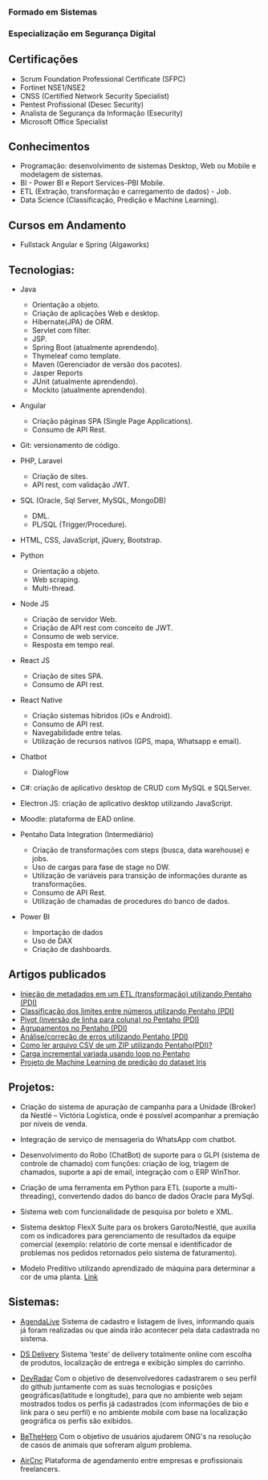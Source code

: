 ### Formado em Sistemas
### Especialização em Segurança Digital

## Certificações
* Scrum Foundation Professional Certificate (SFPC)
* Fortinet NSE1/NSE2
* CNSS (Certified Network Security Specialist)
* Pentest Profissional (Desec Security)
* Analista de Segurança da Informação (Esecurity)
* Microsoft Office Specialist

## Conhecimentos
* Programação: desenvolvimento de sistemas Desktop, Web ou Mobile e modelagem de sistemas.
* BI - Power BI e Report Services-PBI Mobile.
* ETL (Extração, transformação e carregamento de dados) - Job.
* Data Science (Classificação, Predição e Machine Learning).

## Cursos em Andamento
* Fullstack Angular e Spring (Algaworks)

## Tecnologias:
* Java
	- Orientação a objeto.
	- Criação de aplicações Web e desktop.
	- Hibernate(JPA) de ORM.
	- Servlet com filter.
	- JSP.
	- Spring Boot (atualmente aprendendo).
	- Thymeleaf como template.
	- Maven (Gerenciador de versão dos pacotes).
	- Jasper Reports
	- JUnit (atualmente aprendendo).
	- Mockito (atualmente aprendendo).
* Angular
	- Criação páginas SPA (Single Page Applications).
	- Consumo de API Rest.
* Git: versionamento de código.
* PHP, Laravel
	- Criação de sites.
	- API rest, com validação JWT.
* SQL (Oracle, Sql Server, MySQL, MongoDB)
	- DML.
	- PL/SQL (Trigger/Procedure).
* HTML, CSS, JavaScript, jQuery, Bootstrap.
* Python
	- Orientação a objeto.
	- Web scraping.
	- Multi-thread.
* Node JS
	- Criação de servidor Web.
	- Criação de API rest com conceito de JWT.
	- Consumo de web service.
	- Resposta em tempo real.
* React JS
	- Criação de sites SPA.
	- Consumo de API rest.
* React Native
	- Criação sistemas hibridos (iOs e Android).
	- Consumo de API rest.
	- Navegabilidade entre telas.
	- Utilização de recursos nativos (GPS, mapa, Whatsapp e email).
* Chatbot
	- DialogFlow
	
* C#: criação de aplicativo desktop de CRUD com MySQL e SQLServer.
* Electron JS: criação de aplicativo desktop utilizando JavaScript.
* Moodle: plataforma de EAD online.
* Pentaho Data Integration (Intermediário)
	- Criação de transformações com steps (busca, data warehouse) e jobs.
	- Uso de cargas para fase de stage no DW.
	- Utilização de variáveis para transição de informações durante as transformações.
	- Consumo de API Rest.
	- Utilização de chamadas de procedures do banco de dados.
* Power BI
	- Importação de dados
	- Uso de DAX
	- Criação de dashboards.

## Artigos publicados
* [Injeção de metadados em um ETL (transformação) utilizando Pentaho (PDI)](https://www.linkedin.com/pulse/inje%C3%A7%C3%A3o-de-metadados-em-um-etl-transforma%C3%A7%C3%A3o-pentaho-pdi-da-cruz/)
* [Classificação dos limites entre números utilizando Pentaho (PDI)](https://www.linkedin.com/pulse/classifica%C3%A7%C3%A3o-dos-limites-entre-n%C3%BAmeros-utilizando-pentaho-da-cruz/)
* [Pivot (inversão de linha para coluna) no Pentaho (PDI)](https://www.linkedin.com/pulse/pivot-inverter-linha-para-coluna-pentaho-pdi-matheus-da-cruz/)
* [Agrupamentos no Pentaho (PDI)](https://www.linkedin.com/pulse/agrupamentos-pentaho-pdi-matheus-da-cruz/)
* [Análise/correção de erros utilizando Pentaho (PDI)](https://www.linkedin.com/pulse/an%C3%A1lisecorre%C3%A7%C3%A3o-de-erros-utilizando-pentaho-pdi-matheus-da-cruz/)
* [Como ler arquivo CSV de um ZIP utilizando Pentaho(PDI)?](https://www.linkedin.com/pulse/como-ler-arquivo-csv-de-um-zip-utilizando-pentahopdi-matheus-da-cruz/)
* [Carga incremental variada usando loop no Pentaho](https://www.linkedin.com/pulse/pentaho-carga-incremental-variada-usando-loop-matheus-da-cruz/)
* [Projeto de Machine Learning de predição do dataset Iris](https://github.com/Matheuscruztj/Projeto-IRIS)

## Projetos:
* Criação do sistema de apuração de campanha para a Unidade (Broker) da Nestlé – Victória Logística, onde é possível acompanhar a premiação por níveis de venda.

* Integração de serviço de mensageria do WhatsApp com chatbot.

* Desenvolvimento do Robo (ChatBot) de suporte para o GLPI (sistema de controle de chamado) com funções: criação de log, triagem de chamados, suporte a api de email, integração com o ERP WinThor.

* Criação de uma ferramenta em Python para ETL (suporte a multi-threading), convertendo dados do banco de dados Oracle para MySql.

* Sistema web com funcionalidade de pesquisa por boleto e XML.

* Sistema desktop FlexX Suite para os brokers Garoto/Nestlé, que auxilia com os indicadores para gerenciamento de resultados da equipe comercial (exemplo: relatório de corte mensal e identificador de problemas nos pedidos retornados pelo sistema de faturamento).

* Modelo Preditivo utilizando aprendizado de máquina para determinar a cor de uma planta. [Link](https://github.com/Matheuscruztj/Projeto-IRIS/)

## Sistemas:
* [AgendaLive](https://github.com/Matheuscruztj/AgendaLive)
Sistema de cadastro e listagem de lives, informando quais já foram realizadas ou que ainda irão acontecer pela data cadastrada no sistema.

* [DS Delivery](https://github.com/Matheuscruztj/DS_Delivery)
Sistema 'teste' de delivery totalmente online com escolha de produtos, localização de entrega e exibição simples do carrinho.

* [DevRadar](https://github.com/Matheuscruztj/Semana_Omnistack_10/blob/master/README.md)
Com o objetivo de desenvolvedores cadastrarem o seu perfil do github juntamente com as suas tecnologias e posições geográficas(latitude e longitude), para que no ambiente web sejam mostrados todos os perfis já cadastrados (com informações de bio e link para o seu perfil) e no ambiente mobile com base na localização geográfica os perfis são exibidos.

* [BeTheHero](https://github.com/Matheuscruztj/Semana_Omnistack_11/)
Com o objetivo de usuários ajudarem ONG's na resolução de casos de animais que sofreram algum problema.

* [AirCnc](https://github.com/Matheuscruztj/Semana_Omnistack_9/)
Plataforma de agendamento entre empresas e profissionais freelancers.
